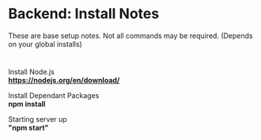 
# Backend: Install Notes

These are base setup notes. Not all commands may be required. (Depends on your global installs) <br/>

#
Install Node.js <br/>
**https://nodejs.org/en/download/** </br>

Install Dependant Packages <br/>
**npm install** <br/>

Starting server up <br/>
**"npm start"** <br/>